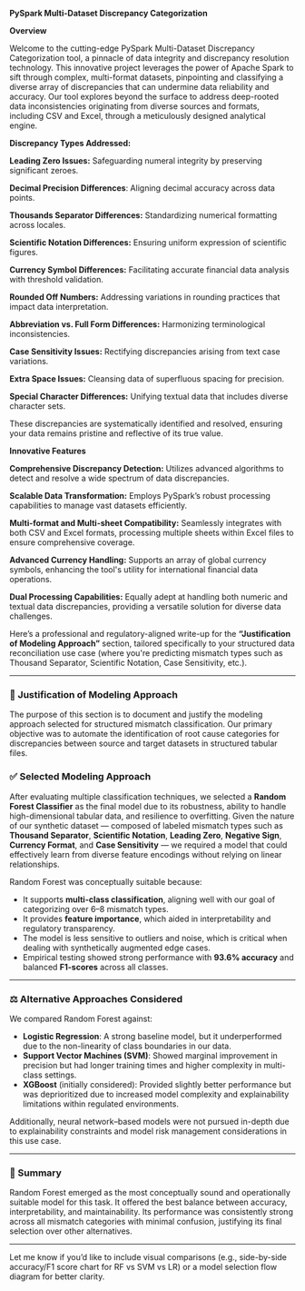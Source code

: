 **PySpark Multi-Dataset Discrepancy Categorization**

**Overview**

Welcome to the cutting-edge PySpark Multi-Dataset Discrepancy Categorization tool, a pinnacle of data integrity and discrepancy resolution technology. This innovative project leverages the power of Apache Spark to sift through complex, multi-format datasets, pinpointing and classifying a diverse array of discrepancies that can undermine data reliability and accuracy. Our tool explores beyond the surface to address deep-rooted data inconsistencies originating from diverse sources and formats, including CSV and Excel, through a meticulously designed analytical engine.


**Discrepancy Types Addressed:**

**Leading Zero Issues:** Safeguarding numeral integrity by preserving significant zeroes.

**Decimal Precision Differences**: Aligning decimal accuracy across data points.

**Thousands Separator Differences:** Standardizing numerical formatting across locales.

**Scientific Notation Differences:** Ensuring uniform expression of scientific figures.

**Currency Symbol Differences:** Facilitating accurate financial data analysis with threshold validation.

**Rounded Off Numbers:** Addressing variations in rounding practices that impact data interpretation.

**Abbreviation vs. Full Form Differences:** Harmonizing terminological inconsistencies.

**Case Sensitivity Issues:** Rectifying discrepancies arising from text case variations.

**Extra Space Issues:** Cleansing data of superfluous spacing for precision.

**Special Character Differences:** Unifying textual data that includes diverse character sets.

These discrepancies are systematically identified and resolved, ensuring your data remains pristine and reflective of its true value.

**Innovative Features**

**Comprehensive Discrepancy Detection:** Utilizes advanced algorithms to detect and resolve a wide spectrum of data discrepancies.

**Scalable Data Transformation:** Employs PySpark’s robust processing capabilities to manage vast datasets efficiently.

**Multi-format and Multi-sheet Compatibility:** Seamlessly integrates with both CSV and Excel formats, processing multiple sheets within Excel files to ensure comprehensive coverage.

**Advanced Currency Handling:** Supports an array of global currency symbols, enhancing the tool's utility for international financial data operations.

**Dual Processing Capabilities:** Equally adept at handling both numeric and textual data discrepancies, providing a versatile solution for diverse data challenges.



Here’s a professional and regulatory-aligned write-up for the **“Justification of Modeling Approach”** section, tailored specifically to your structured data reconciliation use case (where you're predicting mismatch types such as Thousand Separator, Scientific Notation, Case Sensitivity, etc.).

---

### 📘 Justification of Modeling Approach

The purpose of this section is to document and justify the modeling approach selected for structured mismatch classification. Our primary objective was to automate the identification of root cause categories for discrepancies between source and target datasets in structured tabular files.

### ✅ Selected Modeling Approach

After evaluating multiple classification techniques, we selected a **Random Forest Classifier** as the final model due to its robustness, ability to handle high-dimensional tabular data, and resilience to overfitting. Given the nature of our synthetic dataset — composed of labeled mismatch types such as **Thousand Separator**, **Scientific Notation**, **Leading Zero**, **Negative Sign**, **Currency Format**, and **Case Sensitivity** — we required a model that could effectively learn from diverse feature encodings without relying on linear relationships.

Random Forest was conceptually suitable because:

* It supports **multi-class classification**, aligning well with our goal of categorizing over 6–8 mismatch types.
* It provides **feature importance**, which aided in interpretability and regulatory transparency.
* The model is less sensitive to outliers and noise, which is critical when dealing with synthetically augmented edge cases.
* Empirical testing showed strong performance with **93.6% accuracy** and balanced **F1-scores** across all classes.

---

### ⚖️ Alternative Approaches Considered

We compared Random Forest against:

* **Logistic Regression**: A strong baseline model, but it underperformed due to the non-linearity of class boundaries in our data.
* **Support Vector Machines (SVM)**: Showed marginal improvement in precision but had longer training times and higher complexity in multi-class settings.
* **XGBoost** (initially considered): Provided slightly better performance but was deprioritized due to increased model complexity and explainability limitations within regulated environments.

Additionally, neural network–based models were not pursued in-depth due to explainability constraints and model risk management considerations in this use case.

---

### 📝 Summary

Random Forest emerged as the most conceptually sound and operationally suitable model for this task. It offered the best balance between accuracy, interpretability, and maintainability. Its performance was consistently strong across all mismatch categories with minimal confusion, justifying its final selection over other alternatives.

---

Let me know if you’d like to include visual comparisons (e.g., side-by-side accuracy/F1 score chart for RF vs SVM vs LR) or a model selection flow diagram for better clarity.


